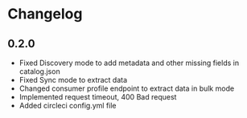 # Changelog

## 0.2.0
* Fixed Discovery mode to add metadata and other missing fields in catalog.json
* Fixed Sync mode to extract data
* Changed consumer profile endpoint to extract data in bulk mode
* Implemented request timeout, 400 Bad request 
* Added circleci config.yml file